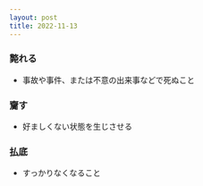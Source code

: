 ```yaml
---
layout: post
title: 2022-11-13
---
```


### 斃れる
- 事故や事件、または不意の出来事などで死ぬこと

### 齎す
- 好ましくない状態を生じさせる

### 払底
- すっかりなくなること

